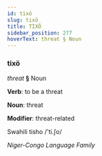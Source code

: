 ```yaml
---
id: tixö
slug: tixö
title: TİXÖ
sidebar_position: 277
hoverText: threat § Noun
---
```


### tixö

*threat* **§** Noun

**Verb**: to be a threat

**Noun**: threat

**Modifier**: threat-related

Swahili tisho /'ti.ʃo/

*Niger-Congo Language Family*